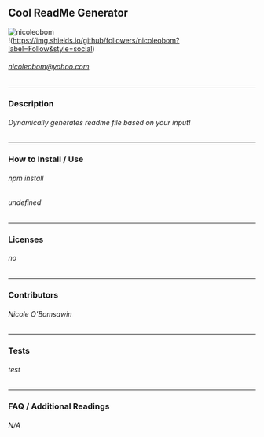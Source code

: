 
## Cool ReadMe Generator
![nicoleobom](https://github.com/nicoleobom.png?size=150)<br />
!(https://img.shields.io/github/followers/nicoleobom?label=Follow&style=social)<br />
###### nicoleobom@yahoo.com
---
### Description
###### Dynamically generates readme file based on your input!
---
### How to Install / Use
###### npm install
###### undefined
---
### Licenses
###### no
---
### Contributors
###### Nicole O'Bomsawin
---
### Tests
###### test
---
### FAQ / Additional Readings
###### N/A
                